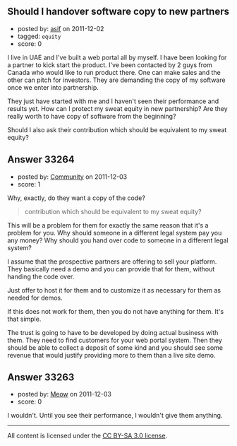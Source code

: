 ## Should I handover software copy to new partners

- posted by: [asif](https://stackexchange.com/users/-1/14480-asif) on 2011-12-02
- tagged: `equity`
- score: 0

I live in UAE and I've built a web portal all by myself. I have been looking for a partner to kick start the product. I've been contacted by 2 guys from Canada who would like to run product there. One can make sales and the other can pitch for investors. They are demanding the copy of my software once we enter into partnership.

They just have started with me and I haven't seen their performance and results yet. How can I protect my sweat equity in new partnership? Are they really worth to have copy of software from the beginning?

Should I also ask their contribution which should be equivalent to my sweat equity?




## Answer 33264

- posted by: [Community](https://stackexchange.com/users/-1/-1-community) on 2011-12-03
- score: 1

Why, exactly, do they want a copy of the code? 

> contribution which should be equivalent to my sweat equity?

This will be a problem for them for exactly the same reason that it's a problem for you. Why should someone in a different legal system pay you any money? Why should you hand over code to someone in a different legal system? 

I assume that the prospective partners are offering to sell your platform. They basically need a demo and you can provide that for them, without handing the code over. 

Just offer to host it for them and to customize it as necessary for them as needed for demos.

If this does not work for them, then you do not have anything for them. It's that simple.  

The trust is going to have to be developed by doing actual business with them. They need to find customers for your web portal system. Then they should be able to collect a deposit of some kind and you should see some revenue that would justify providing more to them than a live site demo. 


## Answer 33263

- posted by: [Meow](https://stackexchange.com/users/-1/14723-meow) on 2011-12-03
- score: 0

I wouldn't. Until you see their performance, I wouldn't give them anything.




---

All content is licensed under the [CC BY-SA 3.0 license](https://creativecommons.org/licenses/by-sa/3.0/).
